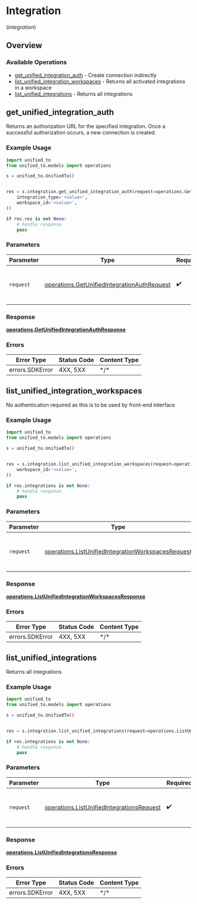 # Integration
(*integration*)

## Overview

### Available Operations

* [get_unified_integration_auth](#get_unified_integration_auth) - Create connection indirectly
* [list_unified_integration_workspaces](#list_unified_integration_workspaces) - Returns all activated integrations in a workspace
* [list_unified_integrations](#list_unified_integrations) - Returns all integrations

## get_unified_integration_auth

Returns an authorization URL for the specified integration.  Once a successful authorization occurs, a new connection is created.

### Example Usage

```python
import unified_to
from unified_to.models import operations

s = unified_to.UnifiedTo()


res = s.integration.get_unified_integration_auth(request=operations.GetUnifiedIntegrationAuthRequest(
    integration_type='<value>',
    workspace_id='<value>',
))

if res.res is not None:
    # handle response
    pass

```

### Parameters

| Parameter                                                                                                  | Type                                                                                                       | Required                                                                                                   | Description                                                                                                |
| ---------------------------------------------------------------------------------------------------------- | ---------------------------------------------------------------------------------------------------------- | ---------------------------------------------------------------------------------------------------------- | ---------------------------------------------------------------------------------------------------------- |
| `request`                                                                                                  | [operations.GetUnifiedIntegrationAuthRequest](../../models/operations/getunifiedintegrationauthrequest.md) | :heavy_check_mark:                                                                                         | The request object to use for the request.                                                                 |

### Response

**[operations.GetUnifiedIntegrationAuthResponse](../../models/operations/getunifiedintegrationauthresponse.md)**

### Errors

| Error Type      | Status Code     | Content Type    |
| --------------- | --------------- | --------------- |
| errors.SDKError | 4XX, 5XX        | \*/\*           |

## list_unified_integration_workspaces

No authentication required as this is to be used by front-end interface

### Example Usage

```python
import unified_to
from unified_to.models import operations

s = unified_to.UnifiedTo()


res = s.integration.list_unified_integration_workspaces(request=operations.ListUnifiedIntegrationWorkspacesRequest(
    workspace_id='<value>',
))

if res.integrations is not None:
    # handle response
    pass

```

### Parameters

| Parameter                                                                                                                | Type                                                                                                                     | Required                                                                                                                 | Description                                                                                                              |
| ------------------------------------------------------------------------------------------------------------------------ | ------------------------------------------------------------------------------------------------------------------------ | ------------------------------------------------------------------------------------------------------------------------ | ------------------------------------------------------------------------------------------------------------------------ |
| `request`                                                                                                                | [operations.ListUnifiedIntegrationWorkspacesRequest](../../models/operations/listunifiedintegrationworkspacesrequest.md) | :heavy_check_mark:                                                                                                       | The request object to use for the request.                                                                               |

### Response

**[operations.ListUnifiedIntegrationWorkspacesResponse](../../models/operations/listunifiedintegrationworkspacesresponse.md)**

### Errors

| Error Type      | Status Code     | Content Type    |
| --------------- | --------------- | --------------- |
| errors.SDKError | 4XX, 5XX        | \*/\*           |

## list_unified_integrations

Returns all integrations

### Example Usage

```python
import unified_to
from unified_to.models import operations

s = unified_to.UnifiedTo()


res = s.integration.list_unified_integrations(request=operations.ListUnifiedIntegrationsRequest())

if res.integrations is not None:
    # handle response
    pass

```

### Parameters

| Parameter                                                                                              | Type                                                                                                   | Required                                                                                               | Description                                                                                            |
| ------------------------------------------------------------------------------------------------------ | ------------------------------------------------------------------------------------------------------ | ------------------------------------------------------------------------------------------------------ | ------------------------------------------------------------------------------------------------------ |
| `request`                                                                                              | [operations.ListUnifiedIntegrationsRequest](../../models/operations/listunifiedintegrationsrequest.md) | :heavy_check_mark:                                                                                     | The request object to use for the request.                                                             |

### Response

**[operations.ListUnifiedIntegrationsResponse](../../models/operations/listunifiedintegrationsresponse.md)**

### Errors

| Error Type      | Status Code     | Content Type    |
| --------------- | --------------- | --------------- |
| errors.SDKError | 4XX, 5XX        | \*/\*           |